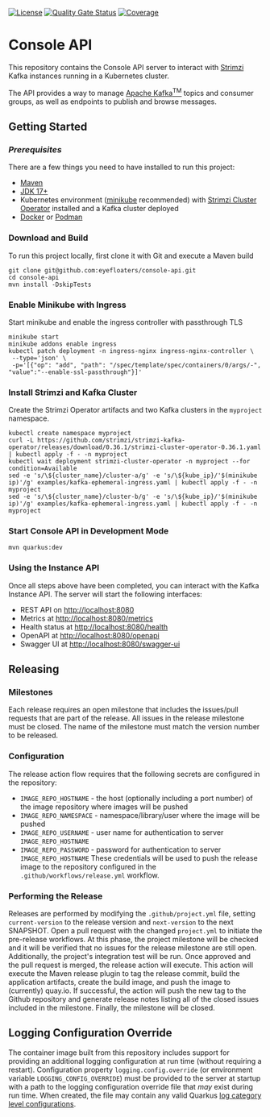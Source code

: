 [![License](https://img.shields.io/badge/license-Apache--2.0-blue.svg)](http://www.apache.org/licenses/LICENSE-2.0) [![Quality Gate Status](https://sonarcloud.io/api/project_badges/measure?project=eyefloaters_console-api&metric=alert_status)](https://sonarcloud.io/summary/new_code?id=eyefloaters_console-api) [![Coverage](https://sonarcloud.io/api/project_badges/measure?project=eyefloaters_console-api&metric=coverage)](https://sonarcloud.io/summary/new_code?id=eyefloaters_console-api)

# Console API

This repository contains the Console API server to interact with [Strimzi](https://strimzi.io) Kafka instances running
in a Kubernetes cluster.

The API provides a way to manage [Apache Kafka<sup>TM</sup>](https://kafka.apache.org/) topics and consumer groups, as
well as endpoints to publish and browse messages.

## Getting Started

### _Prerequisites_

There are a few things you need to have installed to run this project:

- [Maven](https://maven.apache.org/)
- [JDK 17+](https://openjdk.java.net/projects/jdk/17/)
- Kubernetes environment ([minikube](https://minikube.sigs.k8s.io/) recommended) with [Strimzi Cluster Operator](https://strimzi.io) installed and a Kafka cluster deployed
- [Docker](https://www.docker.com/) or [Podman](https://podman.io)

### Download and Build

To run this project locally, first clone it with Git and execute a Maven build

```shell
git clone git@github.com:eyefloaters/console-api.git
cd console-api
mvn install -DskipTests
```

### Enable Minikube with Ingress

Start minikube and enable the ingress controller with passthrough TLS

```shell
minikube start
minikube addons enable ingress
kubectl patch deployment -n ingress-nginx ingress-nginx-controller \
 --type='json' \
 -p='[{"op": "add", "path": "/spec/template/spec/containers/0/args/-", "value":"--enable-ssl-passthrough"}]'
```

### Install Strimzi and Kafka Cluster

Create the Strimzi Operator artifacts and two Kafka clusters in the `myproject` namespace.

```shell
kubectl create namespace myproject
curl -L https://github.com/strimzi/strimzi-kafka-operator/releases/download/0.36.1/strimzi-cluster-operator-0.36.1.yaml | kubectl apply -f - -n myproject
kubectl wait deployment strimzi-cluster-operator -n myproject --for condition=Available
sed -e 's/\${cluster_name}/cluster-a/g' -e 's/\${kube_ip}/'$(minikube ip)'/g' examples/kafka-ephemeral-ingress.yaml | kubectl apply -f - -n myproject
sed -e 's/\${cluster_name}/cluster-b/g' -e 's/\${kube_ip}/'$(minikube ip)'/g' examples/kafka-ephemeral-ingress.yaml | kubectl apply -f - -n myproject
```

### Start Console API in Development Mode

```shell
mvn quarkus:dev
```

### Using the Instance API

Once all steps above have been completed, you can interact with the Kafka Instance API. The server will start the following interfaces:
- REST API on [http://localhost:8080](http://localhost:8080)
- Metrics at [http://localhost:8080/metrics](http://localhost:8080/metrics)
- Health status at [http://localhost:8080/health](http://localhost:8080/health)
- OpenAPI at [http://localhost:8080/openapi](http://localhost:8080/openapi?format=json)
- Swagger UI at [http://localhost:8080/swagger-ui](http://localhost:8080/swagger-ui)

## Releasing

### Milestones
Each release requires an open milestone that includes the issues/pull requests that are part of the release. All issues in the release milestone must be closed. The name of the milestone must match the version number to be released.

### Configuration
The release action flow requires that the following secrets are configured in the repository:
* `IMAGE_REPO_HOSTNAME` - the host (optionally including a port number) of the image repository where images will be pushed
* `IMAGE_REPO_NAMESPACE` - namespace/library/user where the image will be pushed
* `IMAGE_REPO_USERNAME` - user name for authentication to server `IMAGE_REPO_HOSTNAME`
* `IMAGE_REPO_PASSWORD` - password for authentication to server `IMAGE_REPO_HOSTNAME`
These credentials will be used to push the release image to the repository configured in the `.github/workflows/release.yml` workflow.

### Performing the Release
Releases are performed by modifying the `.github/project.yml` file, setting `current-version` to the release version and `next-version` to the next SNAPSHOT. Open a pull request with the changed `project.yml` to initiate the pre-release workflows. At this phase, the project milestone will be checked and it will be verified that no issues for the release milestone are still open. Additionally, the project's integration test will be run.
Once approved and the pull request is merged, the release action will execute. This action will execute the Maven release plugin to tag the release commit, build the application artifacts, create the build image, and push the image to (currently) quay.io. If successful, the action will push the new tag to the Github repository and generate release notes listing all of the closed issues included in the milestone. Finally, the milestone will be closed.

## Logging Configuration Override
The container image built from this repository includes support for providing an additional logging configuration at run time (without requiring a restart).
Configuration property `logging.config.override` (or environment variable `LOGGING_CONFIG_OVERRIDE`) must be provided to the server at startup with a path to
the logging configuration override file that _may_ exist during run time. When created, the file may contain any valid Quarkus [log category level configurations](https://quarkus.io/guides/logging#logging-categories).
